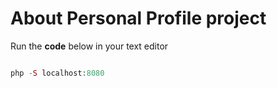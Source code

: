 # About **Personal** Profile project
Run the **code** below in your text editor

```php

php -S localhost:8080

```